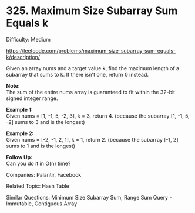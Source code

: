 # 325. Maximum Size Subarray Sum Equals k

Difficulty: Medium

https://leetcode.com/problems/maximum-size-subarray-sum-equals-k/description/

Given an array nums and a target value k, find the maximum length of a subarray that sums to k. If there isn't one, return 0 instead.

**Note:**  
The sum of the entire nums array is guaranteed to fit within the 32-bit signed integer range.

**Example 1:**  
Given nums = [1, -1, 5, -2, 3], k = 3,
return 4. (because the subarray [1, -1, 5, -2] sums to 3 and is the longest)

**Example 2:**  
Given nums = [-2, -1, 2, 1], k = 1,
return 2. (because the subarray [-1, 2] sums to 1 and is the longest)

**Follow Up:**  
Can you do it in O(n) time?

Companies: Palantir, Facebook

Related Topic: Hash Table

Similar Questions: Minimum Size Subarray Sum, Range Sum Query - Immutable, Contiguous Array
